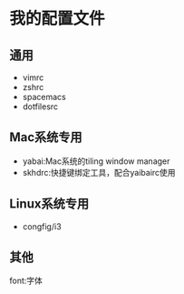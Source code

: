 # 我的配置文件

## 通用
- vimrc
- zshrc
- spacemacs
- dotfilesrc

## Mac系统专用
- yabai:Mac系统的tiling window manager
- skhdrc:快捷键绑定工具，配合yaibairc使用

## Linux系统专用
- congfig/i3

## 其他
font:字体

